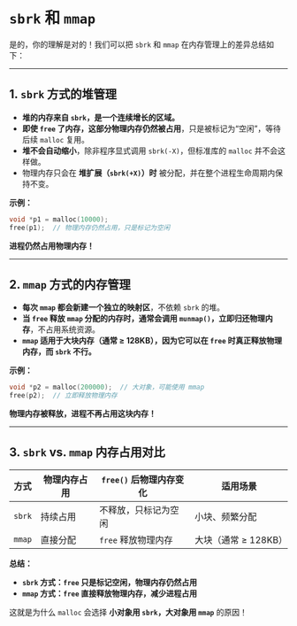 # `sbrk` 和 `mmap` 

是的，你的理解是对的！我们可以把 `sbrk` 和 `mmap` 在内存管理上的差异总结如下：  

---

## **1. `sbrk` 方式的堆管理**
- **堆的内存来自 `sbrk`，是一个连续增长的区域。**
- **即使 `free` 了内存，这部分物理内存仍然被占用**，只是被标记为“空闲”，等待后续 `malloc` 复用。
- **堆不会自动缩小**，除非程序显式调用 `sbrk(-X)`，但标准库的 `malloc` 并不会这样做。
- 物理内存只会在 **堆扩展（`sbrk(+X)`）时** 被分配，并在整个进程生命周期内保持不变。

**示例：**
```c
void *p1 = malloc(10000);
free(p1);  // 物理内存仍然占用，只是标记为空闲
```
**进程仍然占用物理内存！**

---

## **2. `mmap` 方式的内存管理**
- **每次 `mmap` 都会新建一个独立的映射区**，不依赖 `sbrk` 的堆。
- **当 `free` 释放 `mmap` 分配的内存时，通常会调用 `munmap()`，立即归还物理内存**，不占用系统资源。
- **`mmap` 适用于大块内存（通常 ≥ 128KB），因为它可以在 `free` 时真正释放物理内存，而 `sbrk` 不行。**

**示例：**
```c
void *p2 = malloc(200000);  // 大对象，可能使用 mmap
free(p2);  // 立即释放物理内存
```
**物理内存被释放，进程不再占用这块内存！**

---

## **3. `sbrk` vs. `mmap` 内存占用对比**
| 方式  | 物理内存占用 | `free()` 后物理内存变化 | 适用场景 |
|------|-----------|----------------|---------|
| `sbrk` | 持续占用 | 不释放，只标记为空闲 | 小块、频繁分配 |
| `mmap` | 直接分配 | `free` 释放物理内存 | 大块（通常 ≥ 128KB）|

**总结：**
- **`sbrk` 方式：`free` 只是标记空闲，物理内存仍然占用**
- **`mmap` 方式：`free` 直接释放物理内存，减少进程占用**

这就是为什么 `malloc` 会选择 **小对象用 `sbrk`，大对象用 `mmap`** 的原因！